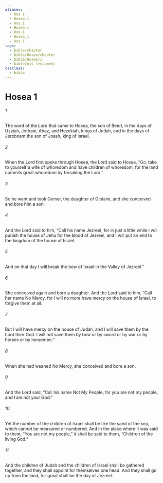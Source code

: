 ```yaml
---
aliases:
  - Hos 1
  - Hosea.1
  - Hos.1
  - Hosea-1
  - Hos-1
  - Hosea_1
  - Hos_1
tags:
  - bible/chapter
  - bible/Hosea/chapter
  - bible/Hosea/1
  - bible/old testament
cssclass:
  - bible
---
```


# Hosea 1

###### 1
The word of the Lord that came to Hosea, the son of Beeri, in the days of Uzziah, Jotham, Ahaz, and Hezekiah, kings of Judah, and in the days of Jeroboam the son of Joash, king of Israel.
###### 2
When the Lord first spoke through Hosea, the Lord said to Hosea, “Go, take to yourself a wife of whoredom and have children of whoredom, for the land commits great whoredom by forsaking the Lord.”
###### 3
So he went and took Gomer, the daughter of Diblaim, and she conceived and bore him a son.
###### 4
And the Lord said to him, “Call his name Jezreel, for in just a little while I will punish the house of Jehu for the blood of Jezreel, and I will put an end to the kingdom of the house of Israel.
###### 5
And on that day I will break the bow of Israel in the Valley of Jezreel.”
###### 6
She conceived again and bore a daughter. And the Lord said to him, “Call her name No Mercy, for I will no more have mercy on the house of Israel, to forgive them at all.
###### 7
But I will have mercy on the house of Judah, and I will save them by the Lord their God. I will not save them by bow or by sword or by war or by horses or by horsemen.”
###### 8
When she had weaned No Mercy, she conceived and bore a son.
###### 9
And the Lord said, “Call his name Not My People, for you are not my people, and I am not your God.”
###### 10
Yet the number of the children of Israel shall be like the sand of the sea, which cannot be measured or numbered. And in the place where it was said to them, “You are not my people,” it shall be said to them, “Children of the living God.”
###### 11
And the children of Judah and the children of Israel shall be gathered together, and they shall appoint for themselves one head. And they shall go up from the land, for great shall be the day of Jezreel.


